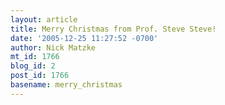 ```yaml
---
layout: article
title: Merry Christmas from Prof. Steve Steve!
date: '2005-12-25 11:27:52 -0700'
author: Nick Matzke
mt_id: 1766
blog_id: 2
post_id: 1766
basename: merry_christmas
---
```

<img src="{{ site.baseurl }}/uploads/2005/santa.jpg" alt="" style="" />

